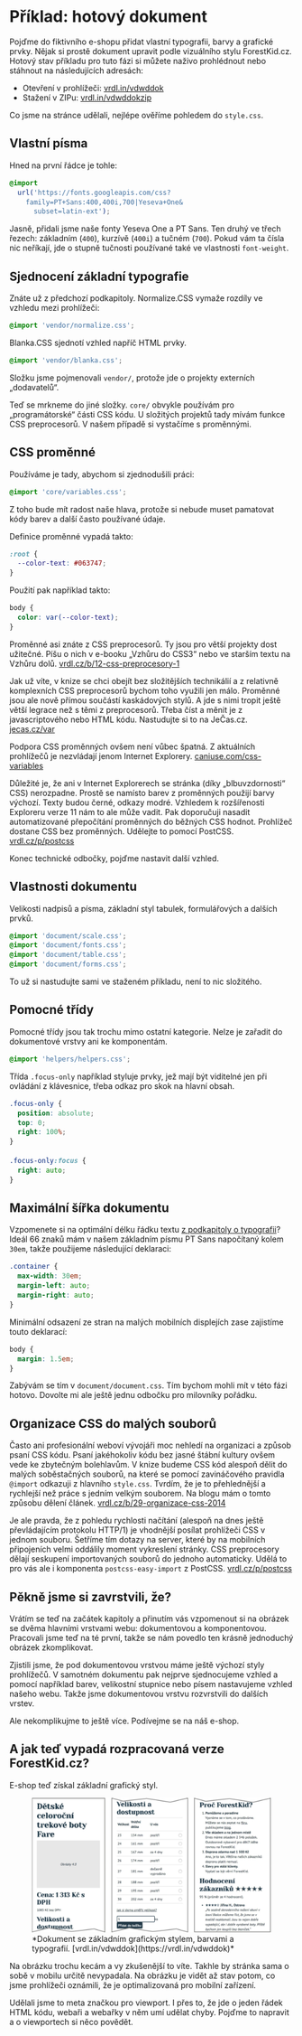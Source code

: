# Příklad: hotový dokument

Pojďme do fiktivního e-shopu přidat vlastní typografii, barvy a grafické prvky. Nějak si prostě dokument upravit podle vizuálního stylu ForestKid.cz. Hotový stav  příkladu pro tuto fázi si můžete naživo prohlédnout nebo stáhnout na následujících adresách:

- Otevření v prohlížeči: [vrdl.in/vdwddok](https://vrdl.in/vdwddok)
- Stažení v ZIPu: [vrdl.in/vdwddokzip](https://vrdl.in/vdwddokzip)

Co jsme na stránce udělali, nejlépe ověříme pohledem do `style.css`. 

## Vlastní písma 

Hned na první řádce je tohle:

```css
@import 
  url('https://fonts.googleapis.com/css?
    family=PT+Sans:400,400i,700|Yeseva+One&
      subset=latin-ext');
```

Jasně, přidali jsme naše fonty Yeseva One a PT Sans. Ten druhý ve třech řezech: základním (`400`), kurzívě (`400i`) a tučném (`700`). Pokud vám ta čísla nic neříkají, jde o stupně tučnosti používané také ve vlastnosti `font-weight`.

## Sjednocení základní typografie

Znáte už z předchozí podkapitoly. Normalize.CSS vymaže rozdíly ve vzhledu mezi prohlížeči:

```css
@import 'vendor/normalize.css';
```

Blanka.CSS sjednotí vzhled napříč HTML prvky.

```css
@import 'vendor/blanka.css';
```

Složku jsme pojmenovali `vendor/`, protože jde o projekty externích „dodavatelů“.

Teď se mrkneme do jiné složky. `core/` obvykle používám pro „programátorské“ části CSS kódu. U složitých projektů tady mívám funkce CSS preprocesorů. V našem případě si vystačíme s proměnnými.


## CSS proměnné

Používáme je tady, abychom si zjednodušili práci:

```css
@import 'core/variables.css';
```

Z toho bude mít radost naše hlava, protože si nebude muset pamatovat kódy barev a další často používané údaje. 

Definice proměnné vypadá takto:

```css
:root {
  --color-text: #063747;
}
```

Použití pak například takto: 

```css
body {
  color: var(--color-text);
}
```

Proměnné asi znáte z CSS preprocesorů. Ty jsou pro větší projekty dost užitečné. Píšu o nich v e-booku „Vzhůru do CSS3“ nebo ve starším textu na Vzhůru dolů. [vrdl.cz/b/12-css-preprocesory-1](https://www.vzhurudolu.cz/blog/12-css-preprocesory-1)

Jak už víte, v knize se chci obejít bez složitějších technikálií a z relativně komplexních CSS preprocesorů bychom toho využili jen málo. Proměnné jsou ale nově přímou součástí kaskádových stylů. A jde s nimi tropit ještě větší legrace než s těmi z preprocesorů. Třeba číst a měnit je z javascriptového nebo HTML kódu. Nastudujte si to na JeČas.cz. [jecas.cz/var](http://jecas.cz/var)

Podpora CSS proměnných ovšem není vůbec špatná. Z aktuálních prohlížečů je nezvládají jenom Internet Explorery. [caniuse.com/css-variables](https://caniuse.com/#feat=css-variables)

Důležité je, že ani v Internet Explorerech se stránka (díky „blbuvzdornosti“ CSS) nerozpadne. Prostě se namísto barev z proměnných použijí barvy výchozí. Texty budou černé, odkazy modré. Vzhledem k rozšířenosti Exploreru verze 11 nám to ale může vadit. Pak doporučuji nasadit automatizované přepočítání proměnných do běžných CSS hodnot. Prohlížeč dostane CSS bez proměnných. Udělejte to pomocí PostCSS. [vrdl.cz/p/postcss](https://www.vzhurudolu.cz/prirucka/postcss)

Konec technické odbočky, pojďme nastavit další vzhled.


## Vlastnosti dokumentu

Velikosti nadpisů a písma, základní styl tabulek, formulářových a dalších prvků. 

```css
@import 'document/scale.css';
@import 'document/fonts.css';
@import 'document/table.css';
@import 'document/forms.css';
```

To už si nastudujte sami ve staženém příkladu, není to nic složitého.


## Pomocné třídy

Pomocné třídy jsou tak trochu mimo ostatní kategorie. Nelze je zařadit do dokumentové vrstvy ani ke komponentám.

```css
@import 'helpers/helpers.css';
```

Třída `.focus-only` například styluje prvky, jež mají být viditelné jen při ovládání z klávesnice, třeba odkaz pro skok na hlavní obsah.

```css
.focus-only {
  position: absolute;
  top: 0;
  right: 100%; 
}

.focus-only:focus {
  right: auto;
}
```

## Maximální šířka dokumentu

Vzpomenete si na optimální délku řádku textu [z podkapitoly o typografii](typografie.md)? Ideál 66 znaků mám v našem základním písmu PT Sans napočítaný kolem `30em`, takže použijeme následující deklaraci:

```css
.container {
  max-width: 30em; 
  margin-left: auto;
  margin-right: auto;
}
``` 

Minimální odsazení ze stran na malých mobilních displejích zase zajistíme touto deklarací:

```css
body {
  margin: 1.5em;
}
```

Zabývám se tím v `document/document.css`. Tím bychom mohli mít v této fázi hotovo. Dovolte mi ale ještě jednu odbočku pro milovníky pořádku.


## Organizace CSS do malých souborů

Často ani profesionální weboví vývojáři moc nehledí na organizaci a způsob psaní CSS kódu. Psaní jakéhokoliv kódu bez jasné štábní kultury ovšem vede ke zbytečným bolehlavům. V knize budeme CSS kód alespoň dělit do malých soběstačných souborů, na které se pomocí zavináčového pravidla `@import` odkazuji z hlavního `style.css`. Tvrdím, že je to přehlednější a rychlejší než práce s jedním velkým souborem. Na blogu mám o tomto způsobu dělení článek. [vrdl.cz/b/29-organizace-css-2014](https://www.vzhurudolu.cz/blog/29-organizace-css-2014)

Je ale pravda, že z pohledu rychlosti načítání (alespoň na dnes ještě převládajícím protokolu HTTP/1) je vhodnější posílat prohlížeči CSS v jednom souboru. Šetříme tím dotazy na server, které by na mobilních připojeních velmi oddálily moment vykreslení stránky. CSS preprocesory dělají seskupení importovaných souborů do jednoho automaticky. Udělá to pro vás ale i komponenta `postcss-easy-import` z PostCSS. [vrdl.cz/p/postcss](https://www.vzhurudolu.cz/prirucka/postcss)


## Pěkně jsme si zavrstvili, že?

Vrátím se teď na začátek kapitoly a přinutím vás vzpomenout si na obrázek se dvěma hlavními vrstvami webu: dokumentovou a komponentovou. Pracovali jsme teď na té první, takže se nám povedlo ten krásně jednoduchý obrázek zkomplikovat.

Zjistili jsme, že pod dokumentovou vrstvou máme ještě výchozí styly prohlížečů. V samotném dokumentu pak nejprve sjednocujeme vzhled a pomocí například barev, velikostní stupnice nebo písem nastavujeme vzhled našeho webu. Takže jsme dokumentovou vrstvu rozvrstvili do dalších vrstev.

Ale nekomplikujme to ještě více. Podívejme se na náš e-shop.


## A jak teď vypadá rozpracovaná verze ForestKid.cz?

E-shop teď získal základní grafický styl.

<figure>
<img src="../dist/images/original/vdwd/priklad-dokument.jpg" alt="">
<figcaption markdown="1">    
*Dokument se základním grafickým stylem, barvami a typografií. [vrdl.in/vdwddok](https://vrdl.in/vdwddok)*
</figcaption> 
</figure> 


Na obrázku trochu kecám a vy zkušenější to víte. Takhle by stránka sama o sobě v mobilu určitě nevypadala. Na obrázku je vidět až stav potom, co jsme prohlížeči oznámili, že je optimalizovaná pro mobilní zařízení.

Udělali jsme to meta značkou pro viewport. I přes to, že jde o jeden řádek HTML kódu, webaři a webařky v něm umí udělat chyby. Pojďme to napravit a o viewportech si něco povědět.

